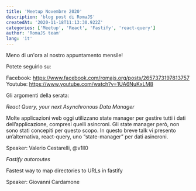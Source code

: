 ```yaml
---
title: 'Meetup Novembre 2020'
description: 'blog post di RomaJS'
createdAt: '2020-11-18T11:13:30.922Z'
categories: ['Meetup', 'React', 'Fastify', 'react-query']
author: 'RomaJS team'
lang: 'it'
---
```


Meno di un'ora al nostro appuntamento mensile!

Potete seguirlo su:

Facebook: https://www.facebook.com/romajs.org/posts/2657373197813757
Youtube: https://www.youtube.com/watch?v=1UA6NuKxLM8

Gli argomenti della serata:

_React Query, your next Asynchronous Data Manager_

Molte applicazioni web oggi utilizzano state manager per gestire tutti i dati dell’applicazione, compresi quelli asincroni. Gli state manager però, non sono stati concepiti per questo scopo. In questo breve talk vi presento un’alternativa, react-query, uno “state-manager” per dati asincroni.

Speaker: Valerio Cestarelli, @v1ll0

_Fastify autoroutes_

Fastest way to map directories to URLs in fastify

Speaker: Giovanni Cardamone
